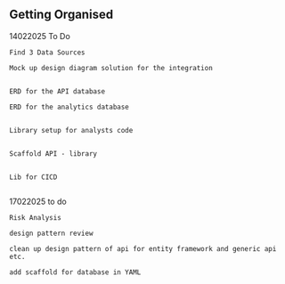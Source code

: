 ## Getting Organised


14022025 To Do
```
Find 3 Data Sources

Mock up design diagram solution for the integration


ERD for the API database

ERD for the analytics database


Library setup for analysts code


Scaffold API - library


Lib for CICD


```












17022025 to do

```
Risk Analysis

design pattern review

clean up design pattern of api for entity framework and generic api etc.

add scaffold for database in YAML


```